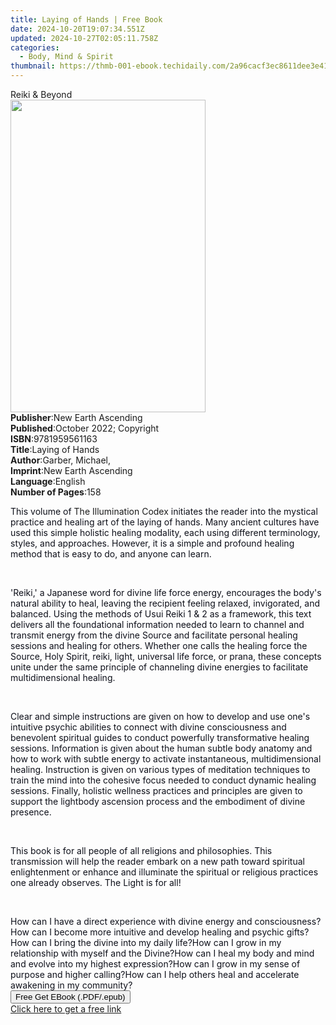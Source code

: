 ```yaml
---
title: Laying of Hands | Free Book
date: 2024-10-20T19:07:34.551Z
updated: 2024-10-27T02:05:11.758Z
categories:
  - Body, Mind & Spirit
thumbnail: https://thmb-001-ebook.techidaily.com/2a96cacf3ec8611dee3e4197c2bb1180c0e901253e943a9d5bbe4a2e28272b40.jpg
---
```

<main id="book-container">
  <div class="flex flex-col">
    <div class="book-brief flex-1 py-6 px-4 sm:p-6 md:py-10 md:px-8">
      <!-- brief-->
      <div class="book-brief-main">Reiki & Beyond</div>
    </div>
    <div
      class="book-meta-info flex-1 grid gap-4 col-start-1 col-end-3 row-start-1 sm:mb-6 sm:grid-cols-4 lg:gap-6 lg:col-start-2 lg:row-end-6 lg:row-span-6 lg:mb-0"
    >
      <div
        class="book-meta-info-left place-content-center mt-4 p-4 text-sm leading-6 col-start-2 col-span-2 dark:text-slate-400"
      >
        <img
          class="w-full h-500 object-cover rounded-lg sm:h-255 sm:col-span-2 lg:col-span-full"
          src="https://img-001-ebook.techidaily.com/e31041168b320bdaf297ec2735dceaeb68fc0bcaea28b960e893d4252ec1709a.jpg"
          alt=""
          width="312"
          height="500"
        />
      </div>
      <div
        class="book-meta-info-right mt-2 col-start-1 row-start-2 col-span-3 self-center"
      >
        <!-- meta data  -->
        <div class="flex flex-col px-4 md:px-8">
          <div class="flex-1">
            <strong>Publisher</strong>:<span class="px-2"
              >New Earth Ascending</span
            >
          </div>
          <div class="flex-1">
            <strong>Published</strong>:<span class="px-2"
              >October 2022; Copyright</span
            >
          </div>
          <div class="flex-1">
            <strong>ISBN</strong>:<span class="px-2">9781959561163</span>
          </div>
          <div class="flex-1">
            <strong>Title</strong>:<span class="px-2">Laying of Hands</span>
          </div>
          <div class="flex-1">
            <strong>Author</strong>:<span class="px-2">Garber, Michael,</span>
          </div>
          <div class="flex-1">
            <strong>Imprint</strong>:<span class="px-2"
              >New Earth Ascending</span
            >
          </div>
          <div class="flex-1">
            <strong>Language</strong>:<span class="px-2">English</span>
          </div>
          <div class="flex-1">
            <strong>Number of Pages</strong>:<span class="px-2">158</span>
          </div>
        </div>
      </div>
    </div>
    <div class="book-description flex-1 py-6 px-4 sm:p-6 md:py-10 md:px-8">
      <div class="book-description-main">
        <div accordion-content="" id="description">
          <p>
            <span
              style="background-color: rgba(0, 0, 0, 0); color: rgb(14, 16, 26)"
              >This volume of </span
            >The Illumination Codex
            <span
              style="background-color: rgba(0, 0, 0, 0); color: rgb(14, 16, 26)"
              >initiates the reader into the mystical practice and healing art
              of the laying of hands. Many ancient cultures have used this
              simple holistic healing modality, each using different
              terminology, styles, and approaches. However, it is a simple and
              profound healing method that is easy to do, and anyone can
              learn.&nbsp;</span
            >
          </p>
          <p>
            <span
              style="background-color: rgba(0, 0, 0, 0); color: rgb(14, 16, 26)"
              >&nbsp;</span
            >
          </p>
          <p>
            <span
              style="background-color: rgba(0, 0, 0, 0); color: rgb(14, 16, 26)"
              >'Reiki,' a Japanese word for divine life force energy, encourages
              the body's natural ability to heal, leaving the recipient feeling
              relaxed, invigorated, and balanced. Using the methods of Usui
              Reiki 1 &amp; 2 as a framework, this text delivers all the
              foundational information needed to learn to channel and transmit
              energy from the divine Source and facilitate personal healing
              sessions and healing for others. Whether one calls the healing
              force the Source, Holy Spirit, reiki, light, universal life force,
              or prana, these concepts unite under the same principle of
              channeling divine energies to facilitate multidimensional
              healing.&nbsp;</span
            >
          </p>
          <p>
            <span
              style="background-color: rgba(0, 0, 0, 0); color: rgb(14, 16, 26)"
              >&nbsp;</span
            >
          </p>
          <p>
            <span
              style="background-color: rgba(0, 0, 0, 0); color: rgb(14, 16, 26)"
              >Clear and simple instructions are given on how to develop and use
              one's intuitive psychic abilities to connect with divine
              consciousness and benevolent spiritual guides to conduct
              powerfully transformative healing sessions. Information is given
              about the human subtle body anatomy and how to work with subtle
              energy to activate instantaneous, multidimensional healing.
              Instruction is given on various types of meditation techniques to
              train the mind into the cohesive focus needed to conduct dynamic
              healing sessions. Finally, holistic wellness practices and
              principles are given to support the lightbody ascension process
              and the embodiment of divine presence.&nbsp;</span
            >
          </p>
          <p>
            <span
              style="background-color: rgba(0, 0, 0, 0); color: rgb(14, 16, 26)"
              >&nbsp;&nbsp;</span
            >
          </p>
          <p>
            <span
              style="background-color: rgba(0, 0, 0, 0); color: rgb(14, 16, 26)"
              >This book is for all people of all religions and philosophies.
              This transmission will help the reader embark on a new path toward
              spiritual enlightenment or enhance and illuminate the spiritual or
              religious practices one already observes. The Light is for
              all!</span
            >
          </p>
          <p><br /></p>
          <span
            style="background-color: rgba(0, 0, 0, 0); color: rgb(14, 16, 26)"
            >How can I have a direct experience with divine energy and
            consciousness?</span
          ><span
            style="background-color: rgba(0, 0, 0, 0); color: rgb(14, 16, 26)"
            >How can I become more intuitive and develop healing and psychic
            gifts?</span
          ><span
            style="background-color: rgba(0, 0, 0, 0); color: rgb(14, 16, 26)"
            >How can I bring the divine into my daily life?</span
          ><span
            style="background-color: rgba(0, 0, 0, 0); color: rgb(14, 16, 26)"
            >How can I grow in my relationship with myself and the Divine?</span
          ><span
            style="background-color: rgba(0, 0, 0, 0); color: rgb(14, 16, 26)"
            >How can I heal my body and mind and evolve into my highest
            expression?</span
          ><span
            style="background-color: rgba(0, 0, 0, 0); color: rgb(14, 16, 26)"
            >How can I grow in my sense of purpose and higher calling?</span
          ><span
            style="background-color: rgba(0, 0, 0, 0); color: rgb(14, 16, 26)"
            >How can I help others heal and accelerate awakening in my
            community?</span
          >
        </div>
        <div class="accordion-fader"></div>
      </div>
    </div>
    <div class="book-excerpts flex-1 py-6 px-4 sm:p-6 md:py-10 md:px-8"></div>
    <div
      class="book-about-author flex-1 py-6 px-4 sm:p-6 md:py-10 md:px-8"
    ></div>
    <div class="book-free-get flex-1 py-6 px-4 sm:p-6 md:py-10 md:px-8">
      <button
        id="btn-free-get"
        class="bg-blue-500 hover:bg-blue-700 text-white font-bold py-2 px-4 rounded"
      >
        Free Get EBook (.PDF/.epub)
      </button>
      <div id="countdown-display" class="px-2 text-lg mt-2"></div>
      <a
        id="free-link"
        class="hidden bg-blue-500 hover:bg-blue-700 text-white font-bold py-2 px-4 rounded"
        href="https://www.ebooks.com/en-us/book/210703544/laying-of-hands/garber-michael/"
        target="_blank"
        >Click here to get a free link</a
      >
    </div>
    <script>
      let countdownTime = 0;
      let countdownInterval = null;
      document
        .getElementById('btn-free-get')
        .addEventListener('click', startCountdown);
      function startCountdown() {
        countdownTime = new Date().getTime() + 60000 * 3;
        countdownInterval = setInterval(updateCountdown, 1000);
        document.getElementById('btn-free-get').disabled = true;
        document
          .getElementById('btn-free-get')
          .classList.add('bg-gray-500', 'cursor-not-allowed');
      }
      function updateCountdown() {
        let currentTime = new Date().getTime();
        let timeLeft = countdownTime - currentTime;
        let secondsLeft = Math.floor(timeLeft / 1000);
        document.getElementById('countdown-display').innerHTML =
          `Remaining time: ${secondsLeft} seconds.`;
        if (secondsLeft <= 0) {
          clearInterval(countdownInterval);
          document.getElementById('btn-free-get').classList.add('hidden');
          document.getElementById('free-link').classList.remove('hidden');
          document.getElementById('countdown-display').innerHTML = '';
        }
      }
    </script>
  </div>
</main>

<ins class="adsbygoogle"
      style="display:block"
      data-ad-client="ca-pub-7571918770474297"
      data-ad-slot="8358498916"
      data-ad-format="auto"
      data-full-width-responsive="true"></ins>
    